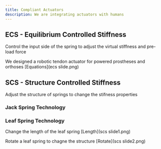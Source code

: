 ```yaml
---
title: Compliant Actuators
description: We are integrating actuators with humans
---
```


## ECS - Equilibrium Controlled Stiffness

Control the input side of the spring to adjust the virtual stiffness and pre-load force

We designed a robotic tendon actuator for powered prostheses and orthoses [Equations](ecs slide.png)

## SCS - Structure Controlled Stiffness

Adjust the structure of springs to change the stifness properties

### Jack Spring Technology

### Leaf Spring Technology

Change the length of the leaf spring [Length](scs slide1.png)

Rotate a leaf spring to chagne the structure [Rotate](scs slide2.png)

